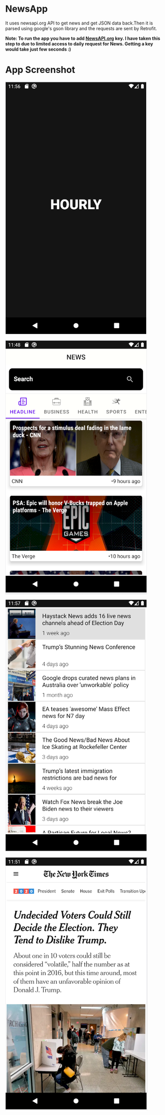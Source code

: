 # NewsApp
It uses newsapi.org API to get news and get JSON data back.Then it is parsed using google's gson library and the requests are sent by Retrofit.

**Note: To run the app you have to add [NewsAPI.org](https://newsapi.org/) key. I have taken this step to due to limited access to daily request for News. Getting a key would take just few seconds :)**
# App Screenshot
![](Images/1.PNG)



![](Images/image2.PNG)

![](Images/3.PNG)

![](Images/image4.PNG)
